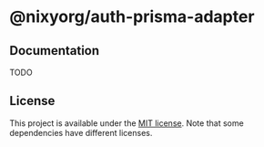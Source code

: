 # @nixyorg/auth-prisma-adapter

## Documentation
TODO

## License

This project is available under the [MIT license](LICENSE.md). Note that some dependencies have different licenses.
